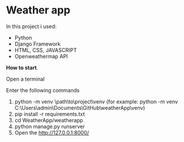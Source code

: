 # Weather app
In this project i used:
* Python
* Django Framework
* HTML, CSS, JAVASCRIPT
* Openweathermap API 


**How to start**.

Open a terminal

Enter the following commands
1. python -m venv \path\to\project\venv
(for example: python -m venv C:\Users\admin\Documents\GitHub\weatherApp\venv)
2. pip install -r requirements.txt
3. cd WeatherApp/weatherapp
4. python manage.py runserver
5. Open the http://127.0.0.1:8000/